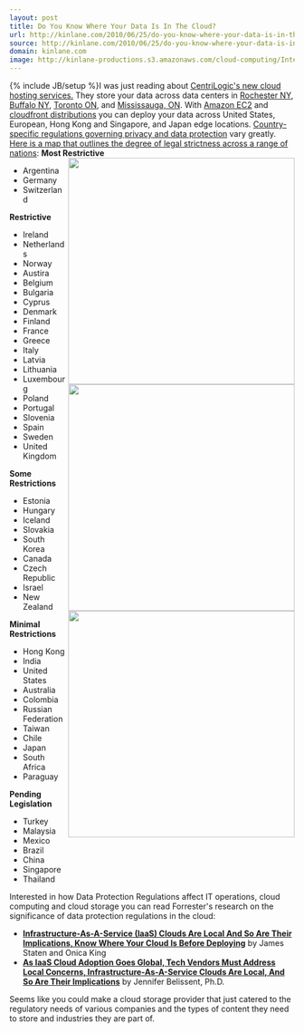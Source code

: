 ```yaml
---
layout: post
title: Do You Know Where Your Data Is In The Cloud?
url: http://kinlane.com/2010/06/25/do-you-know-where-your-data-is-in-the-cloud/
source: http://kinlane.com/2010/06/25/do-you-know-where-your-data-is-in-the-cloud/
domain: kinlane.com
image: http://kinlane-productions.s3.amazonaws.com/cloud-computing/Interactive-Data-Heat-Map.PNG
---
```

{% include JB/setup %}I was just reading about <a href="http://www.centrilogic.com/services/cloud/" target="_blank">CentriLogic's new cloud hosting services.</a> They store your data across data centers in <a href="http://www.centrilogic.com/services/facilities/roc.php" target="_blank">Rochester NY</a>, <a href="http://www.centrilogic.com/services/facilities/buff.php" target="_blank">Buffalo NY</a>, <a href="http://www.centrilogic.com/services/facilities/tor.php" target="_blank">Toronto ON</a>, and <a href="http://www.centrilogic.com/services/facilities/miss.php">Mississauga, ON</a>. With <a href="http://www.kinlane.com/category/amazon/amazon-ec2/">Amazon EC2</a> and <a href="http://www.kinlane.com/category/amazon/amazon-cloudfront/">cloudfront distributions</a> you can deploy your data across United States, European, Hong Kong and Singapore, and Japan edge locations. <a href="http://www.forrester.com/cloudprivacyheatmap">Country-specific regulations governing privacy and data protection</a> vary greatly. <a href="http://www.forrester.com/cloudprivacyheatmap">Here is a map that outlines the degree of legal strictness across a range of nations</a>: <strong>Most Restrictive</strong><img class="alignnone c1" title="Interactive Data Heap Map" src="http://kinlane-productions.s3.amazonaws.com/cloud-computing/Interactive-Data-Heat-Map.PNG" alt="" width="400" align="right" /><img class="alignnone c1" title="Interactive Data Heap Map" src="http://kinlane-productions.s3.amazonaws.com/cloud-computing/Interactive-Data-Heat-Map2.PNG" alt="" width="400" align="right" /><img class="alignnone c1" title="Interactive Data Heap Map" src="http://kinlane-productions.s3.amazonaws.com/cloud-computing/Interactive-Data-Heat-Map3.PNG" alt="" width="400" align="right" />
<ul class="mainlist">
     <li>Argentina
     </li>
     <li>Germany
     </li>
     <li>Switzerland
     </li>
</ul><strong>Restrictive</strong>
<ul class="mainlist">
     <li>Ireland
     </li>
     <li>Netherlands
     </li>
     <li>Norway
     </li>
     <li>Austira
     </li>
     <li>Belgium
     </li>
     <li>Bulgaria
     </li>
     <li>Cyprus
     </li>
     <li>Denmark
     </li>
     <li>Finland
     </li>
     <li>France
     </li>
     <li>Greece
     </li>
     <li>Italy
     </li>
     <li>Latvia
     </li>
     <li>Lithuania
     </li>
     <li>Luxembourg
     </li>
     <li>Poland
     </li>
     <li>Portugal
     </li>
     <li>Slovenia
     </li>
     <li>Spain
     </li>
     <li>Sweden
     </li>
     <li>United Kingdom
     </li>
</ul><strong>Some Restrictions</strong>
<ul class="mainlist">
     <li>Estonia
     </li>
     <li>Hungary
     </li>
     <li>Iceland
     </li>
     <li>Slovakia
     </li>
     <li>South Korea
     </li>
     <li>Canada
     </li>
     <li>Czech Republic
     </li>
     <li>Israel
     </li>
     <li>New Zealand
     </li>
</ul><strong>Minimal Restrictions</strong>
<ul class="mainlist">
     <li>Hong Kong
     </li>
     <li>India
     </li>
     <li>United States
     </li>
     <li>Australia
     </li>
     <li>Colombia
     </li>
     <li>Russian Federation
     </li>
     <li>Taiwan
     </li>
     <li>Chile
     </li>
     <li>Japan
     </li>
     <li>South Africa
     </li>
     <li>Paraguay
     </li>
</ul><strong>Pending Legislation</strong>
<ul class="mainlist">
     <li>Turkey
     </li>
     <li>Malaysia
     </li>
     <li>Mexico
     </li>
     <li>Brazil
     </li>
     <li>China
     </li>
     <li>Singapore
     </li>
     <li>Thailand
     </li>
</ul>Interested in how Data Protection Regulations affect IT operations, cloud computing and cloud storage you can read Forrester's research on the significance of data protection regulations in the cloud:
<ul class="mainlist">
     <li>
          <a href="http://www.forrester.com/rb/Research/infrastructure-as-a-service_iaas_clouds_are_local_and_so/q/id/55304/t/2" target="_blank"><strong>Infrastructure-As-A-Service (IaaS) Clouds Are Local And So Are Their Implications, Know Where Your Cloud Is Before Deploying</strong></a> by James Staten and Onica King
     </li>
     <li>
          <a href="http://www.forrester.com/rb/Research/as_iaas_cloud_adoption_goes_global%2C_tech/q/id/53328/t/2" target="_blank"><strong>As IaaS Cloud Adoption Goes Global, Tech Vendors Must Address Local Concerns, Infrastructure-As-A-Service Clouds Are Local, And So Are Their Implications</strong></a> by Jennifer Belissent, Ph.D.
     </li>
</ul>Seems like you could make a cloud storage provider that just catered to the regulatory needs of various companies and the types of content they need to store and industries they are part of.